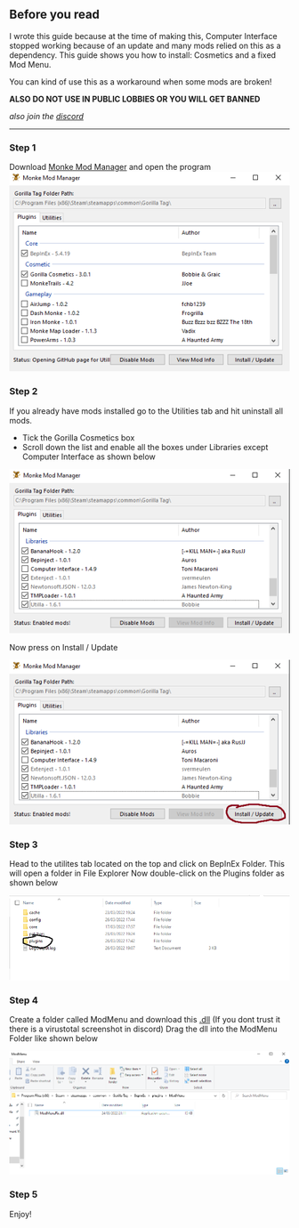 ## Before you read

I wrote this guide because at the time of making this, Computer Interface stopped working because of an update and many mods relied on this as a dependency. This guide shows you how to install: Cosmetics and a fixed Mod Menu.

You can kind of use this as a workaround when some mods are broken!

**ALSO DO NOT USE IN PUBLIC LOBBIES OR YOU WILL GET BANNED**

*also join the [discord](https://discord.gg/pvmJcaha89 "discord")*


------------

### Step 1

Download [Monke Mod Manager](https://github.com/DeadlyKitten/MonkeModManager/releases/download/1.3.0/MonkeModManager.exe "Monke Mod Manager") and open the program
[![MonkeModManager](https://raw.githubusercontent.com/ac7-exe/gtagmodguide/main/MonkeModManager.PNG "MonkeModManager")](MonkeModManager "MonkeModManager")

### Step 2

If you already have mods installed go to the Utilities tab and hit uninstall all mods.

- Tick the Gorilla Cosmetics box
- Scroll down the list and enable all the boxes under Libraries except Computer Interface as shown below

[![Libraries](https://raw.githubusercontent.com/ac7-exe/gtagmodguide/main/Libraries.PNG "Libraries")](https://raw.githubusercontent.com/ac7-exe/gtagmodguide/main/Libraries.PNG "Libraries")

Now press on Install / Update

[![Install / Update](https://github.com/ac7-exe/gtagmodguide/blob/main/Install%20Update.PNG?raw=true "Install / Update")](https://github.com/ac7-exe/gtagmodguide/blob/main/Install%20Update.PNG?raw=true "Install / Update")

### Step 3

Head to the utilites tab located on the top and click on BepInEx Folder.
This will open a folder in File Explorer
Now double-click on the Plugins folder as shown below

[![Plugins](https://github.com/ac7-exe/gtagmodguide/blob/main/Plugins.PNG?raw=true "Plugins")](https://github.com/ac7-exe/gtagmodguide/blob/main/Plugins.PNG?raw=true "Plugins")

### Step 4

Create a folder called ModMenu and download this [.dll](https://cdn.discordapp.com/attachments/957356151232667648/957356174263595038/ModMenuFix.dll ".dll") (If you dont trust it there is a virustotal screenshot in discord)
Drag the dll into the ModMenu Folder like shown below

[![ModMenu](https://github.com/ac7-exe/gtagmodguide/blob/main/ModMenuFolder.PNG?raw=true "ModMenu")](https://github.com/ac7-exe/gtagmodguide/blob/main/ModMenuFolder.PNG?raw=true "ModMenu")

### Step 5

Enjoy!
